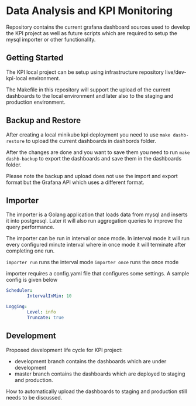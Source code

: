 # Data Analysis and KPI Monitoring

Repository contains the current grafana dashboard sources used to develop the KPI project as well as future scripts which are required to setup the mysql importer or other functionality.

## Getting Started

The KPI local project can be setup using infrastructure repository live/dev-kpi-local environment.

The Makefile in this repository will support the upload of the current dashboards to the local environment and later also to the staging and production environment.

## Backup and Restore

After creating a local minikube kpi deployment you need to use ```make dashb-restore``` to upload the current dashboards in dashbords folder.

After the changes are done and you want to save them you need to run ```make dashb-backup``` to export the dashboards and save them in the dashboards folder.

Please note the backup and upload does not use the import and export format but the Grafana API which uses a different format.

## Importer

The importer is a Golang application that loads data from mysql and inserts it into postgresql.
Later it will also run aggregation queries to improve the query performance.

The importer can be run in interval or once mode. In interval mode it will run every configured minute interval where in once mode it will terminate after completing one run.

```importer run``` runs the interval mode
```importer once``` runs the once mode

importer requires a config.yaml file that configures some settings. A sample config is given below

```yaml
Scheduler:
        IntervalInMin: 10

Logging:
        Level: info
        Truncate: true
```

## Development

Proposed development life cycle for KPI project:

- development branch contains the dashboards which are under development
- master branch contains the dashboards which are deployed to staging and production.

How to automatically upload the dashboards to staging and production still needs to be discussed.
